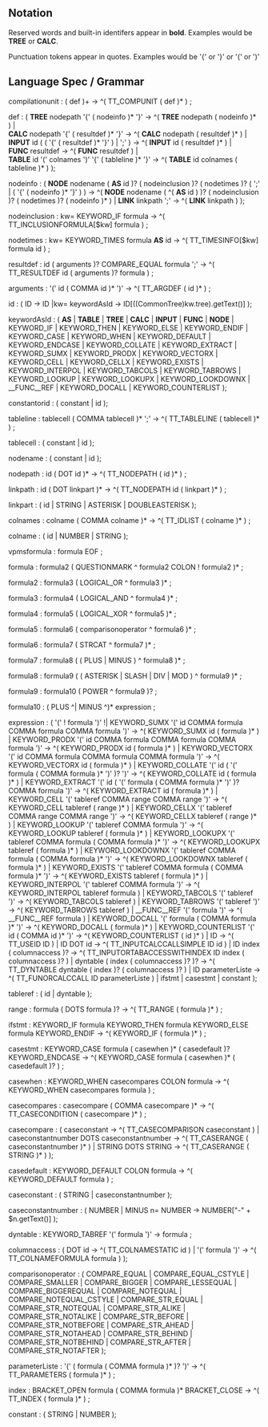 
## Notation

Reserved words and built-in identifers appear in __bold__.
Examples would be __TREE__ or __CALC__.

Punctuation tokens appear in quotes.
Examples would be '{' or '}' or '(' or ')'


## Language Spec / Grammar


compilationunit : ( def )+ -> ^( TT_COMPUNIT ( def )* ) ;


def : (
  __TREE__ nodepath '{' ( nodeinfo )* '}' -> ^( __TREE__ nodepath ( nodeinfo )* ) |  
  __CALC__ nodepath '{' ( resultdef )* '}' -> ^( __CALC__ nodepath ( resultdef )* ) |  
  __INPUT__ id ( ( '{' ( resultdef )* '}' ) | ';' ) -> ^( __INPUT__ id ( resultdef )* ) |  
  __FUNC__ resultdef -> ^( __FUNC__ resultdef ) |  
  __TABLE__ id '(' colnames ')' '{' ( tableline )* '}' -> ^( __TABLE__ id colnames ( tableline )* ) );


nodeinfo :
  ( __NODE__ nodename ( __AS__ id )? ( nodeinclusion )? ( nodetimes )? ( ';' | ( '{' ( nodeinfo )* '}' ) ) -> ^( __NODE__ nodename ( ^( __AS__ id ) )? ( nodeinclusion )? ( nodetimes )? ( nodeinfo )* ) | __LINK__ linkpath ';' -> ^( __LINK__ linkpath ) );


nodeinclusion : kw= KEYWORD_IF formula -> ^( TT_INCLUSIONFORMULA[$kw] formula ) ;


nodetimes : kw= KEYWORD_TIMES formula __AS__ id -> ^( TT_TIMESINFO[$kw] formula id ) ;


resultdef : id ( arguments )? COMPARE_EQUAL formula ';' -> ^( TT_RESULTDEF id ( arguments )? formula ) ;


arguments : '(' id ( COMMA id )* ')' -> ^( TT_ARGDEF ( id )* ) ;


id : ( ID -> ID |kw= keywordAsId -> ID[((CommonTree)kw.tree).getText()] );


keywordAsId : ( __AS__ | __TABLE__ | __TREE__ | __CALC__ | __INPUT__ | __FUNC__ | __NODE__ | KEYWORD_IF | KEYWORD_THEN | KEYWORD_ELSE | KEYWORD_ENDIF | KEYWORD_CASE | KEYWORD_WHEN | KEYWORD_DEFAULT | KEYWORD_ENDCASE | KEYWORD_COLLATE | KEYWORD_EXTRACT | KEYWORD_SUMX | KEYWORD_PRODX | KEYWORD_VECTORX | KEYWORD_CELL | KEYWORD_CELLX | KEYWORD_EXISTS | KEYWORD_INTERPOL | KEYWORD_TABCOLS | KEYWORD_TABROWS | KEYWORD_LOOKUP | KEYWORD_LOOKUPX | KEYWORD_LOOKDOWNX | __FUNC__REF | KEYWORD_DOCALL | KEYWORD_COUNTERLIST );


constantorid : ( constant | id );


tableline : tablecell ( COMMA tablecell )* ';' -> ^( TT_TABLELINE ( tablecell )* ) ;


tablecell : ( constant | id );


nodename : ( constant | id );


nodepath : id ( DOT id )* -> ^( TT_NODEPATH ( id )* ) ;


linkpath : id ( DOT linkpart )* -> ^( TT_NODEPATH id ( linkpart )* ) ;


linkpart : ( id | STRING | ASTERISK | DOUBLEASTERISK );


colnames : colname ( COMMA colname )* -> ^( TT_IDLIST ( colname )* ) ;


colname : ( id | NUMBER | STRING );


vpmsformula : formula EOF ;


formula : formula2 ( QUESTIONMARK ^ formula2 COLON ! formula2 )* ;


formula2 : formula3 ( LOGICAL_OR ^ formula3 )* ;


formula3 : formula4 ( LOGICAL_AND ^ formula4 )* ;


formula4 : formula5 ( LOGICAL_XOR ^ formula5 )* ;


formula5 : formula6 ( comparisonoperator ^ formula6 )* ;


formula6 : formula7 ( STRCAT ^ formula7 )* ;


formula7 : formula8 ( ( PLUS | MINUS ) ^ formula8 )* ;


formula8 : formula9 ( ( ASTERISK | SLASH | DIV | MOD ) ^ formula9 )* ;


formula9 : formula10 ( POWER ^ formula9 )? ;


formula10 : ( PLUS ^| MINUS ^)* expression ;


expression : ( '(' ! formula ')' !| KEYWORD_SUMX '(' id COMMA formula COMMA formula COMMA formula ')' -> ^( KEYWORD_SUMX id ( formula )* ) | KEYWORD_PRODX '(' id COMMA formula COMMA formula COMMA formula ')' -> ^( KEYWORD_PRODX id ( formula )* ) | KEYWORD_VECTORX '(' id COMMA formula COMMA formula COMMA formula ')' -> ^( KEYWORD_VECTORX id ( formula )* ) | KEYWORD_COLLATE '(' id ( '(' formula ( COMMA formula )* ')' )? ')' -> ^( KEYWORD_COLLATE id ( formula )* ) | KEYWORD_EXTRACT '(' id ( '(' formula ( COMMA formula )* ')' )? COMMA formula ')' -> ^( KEYWORD_EXTRACT id ( formula )* ) | KEYWORD_CELL '(' tableref COMMA range COMMA range ')' -> ^( KEYWORD_CELL tableref ( range )* ) | KEYWORD_CELLX '(' tableref COMMA range COMMA range ')' -> ^( KEYWORD_CELLX tableref ( range )* ) | KEYWORD_LOOKUP '(' tableref COMMA formula ')' -> ^( KEYWORD_LOOKUP tableref ( formula )* ) | KEYWORD_LOOKUPX '(' tableref COMMA formula ( COMMA formula )* ')' -> ^( KEYWORD_LOOKUPX tableref ( formula )* ) | KEYWORD_LOOKDOWNX '(' tableref COMMA formula ( COMMA formula )* ')' -> ^( KEYWORD_LOOKDOWNX tableref ( formula )* ) | KEYWORD_EXISTS '(' tableref COMMA formula ( COMMA formula )* ')' -> ^( KEYWORD_EXISTS tableref ( formula )* ) | KEYWORD_INTERPOL '(' tableref COMMA formula ')' -> ^( KEYWORD_INTERPOL tableref formula ) | KEYWORD_TABCOLS '(' tableref ')' -> ^( KEYWORD_TABCOLS tableref ) | KEYWORD_TABROWS '(' tableref ')' -> ^( KEYWORD_TABROWS tableref ) | __FUNC__REF '(' formula ')' -> ^( __FUNC__REF formula ) | KEYWORD_DOCALL '(' formula ( COMMA formula )* ')' -> ^( KEYWORD_DOCALL ( formula )* ) | KEYWORD_COUNTERLIST '(' id ( COMMA id )* ')' -> ^( KEYWORD_COUNTERLIST ( id )* ) | ID -> ^( TT_USEID ID ) | ID DOT id -> ^( TT_INPUTCALCCALLSIMPLE ID id ) | ID index ( columnaccess )? -> ^( TT_INPUTORTABACCESSWITHINDEX ID index ( columnaccess )? ) | dyntable ( index ( columnaccess )? )? -> ^( TT_DYNTABLE dyntable ( index )? ( columnaccess )? ) | ID parameterListe -> ^( TT_FUNORCALCCALL ID parameterListe ) | ifstmt | casestmt | constant );


tableref : ( id | dyntable );


range : formula ( DOTS formula )? -> ^( TT_RANGE ( formula )* ) ;


ifstmt : KEYWORD_IF formula KEYWORD_THEN formula KEYWORD_ELSE formula KEYWORD_ENDIF -> ^( KEYWORD_IF ( formula )* ) ;


casestmt : KEYWORD_CASE formula ( casewhen )* ( casedefault )? KEYWORD_ENDCASE -> ^( KEYWORD_CASE formula ( casewhen )* ( casedefault )? ) ;


casewhen : KEYWORD_WHEN casecompares COLON formula -> ^( KEYWORD_WHEN casecompares formula ) ;


casecompares : casecompare ( COMMA casecompare )* -> ^( TT_CASECONDITION ( casecompare )* ) ;


casecompare : ( caseconstant -> ^( TT_CASECOMPARISON caseconstant ) | caseconstantnumber DOTS caseconstantnumber -> ^( TT_CASERANGE ( caseconstantnumber )* ) | STRING DOTS STRING -> ^( TT_CASERANGE ( STRING )* ) );


casedefault : KEYWORD_DEFAULT COLON formula -> ^( KEYWORD_DEFAULT formula ) ;


caseconstant : ( STRING | caseconstantnumber );


caseconstantnumber : ( NUMBER | MINUS n= NUMBER -> NUMBER["-" + $n.getText()] );


dyntable : KEYWORD_TABREF '(' formula ')' -> formula ;


columnaccess : ( DOT id -> ^( TT_COLNAMESTATIC id ) | '(' formula ')' -> ^( TT_COLNAMEFORMULA formula ) );


comparisonoperator : ( COMPARE_EQUAL | COMPARE_EQUAL_CSTYLE | COMPARE_SMALLER | COMPARE_BIGGER | COMPARE_LESSEQUAL | COMPARE_BIGGEREQUAL | COMPARE_NOTEQUAL | COMPARE_NOTEQUAL_CSTYLE | COMPARE_STR_EQUAL | COMPARE_STR_NOTEQUAL | COMPARE_STR_ALIKE | COMPARE_STR_NOTALIKE | COMPARE_STR_BEFORE | COMPARE_STR_NOTBEFORE | COMPARE_STR_AHEAD | COMPARE_STR_NOTAHEAD | COMPARE_STR_BEHIND | COMPARE_STR_NOTBEHIND | COMPARE_STR_AFTER | COMPARE_STR_NOTAFTER );


parameterListe : '(' ( formula ( COMMA formula )* )? ')' -> ^( TT_PARAMETERS ( formula )* ) ;


index : BRACKET_OPEN formula ( COMMA formula )* BRACKET_CLOSE -> ^( TT_INDEX ( formula )* ) ;

constant : ( STRING | NUMBER );


